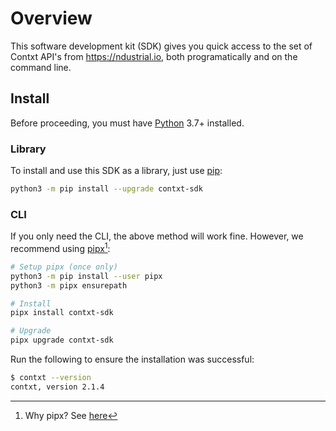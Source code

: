 # Overview

This software development kit (SDK) gives you quick access to the set of Contxt API's from <https://ndustrial.io>, both programatically and on the command line.

## Install

Before proceeding, you must have [Python](https://www.python.org/) 3.7+ installed.

### Library

To install and use this SDK as a library, just use [pip](https://pip.pypa.io/en/stable/quickstart/):

```sh
python3 -m pip install --upgrade contxt-sdk
```

### CLI

If you only need the CLI, the above method will work fine. However, we recommend using [pipx](https://pipxproject.github.io/pipx/installation/#install-pipx)[^1]:

```sh
# Setup pipx (once only)
python3 -m pip install --user pipx
python3 -m pipx ensurepath

# Install
pipx install contxt-sdk

# Upgrade
pipx upgrade contxt-sdk
```

Run the following to ensure the installation was successful:

```sh
$ contxt --version
contxt, version 2.1.4
```

[^1]: Why pipx? See [here](https://pipxproject.github.io/pipx/#how-is-it-different-from-pip)
